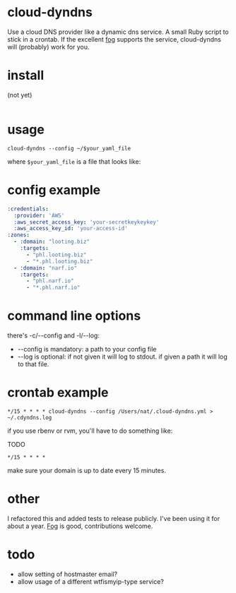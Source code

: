 # cloud-dyndns

Use a cloud DNS provider like a dynamic dns service.  A small Ruby script to
stick in a crontab.  If the excellent [fog](http://fog.io/) supports the
service, cloud-dyndns will (probably) work for you.

# install

(not yet)
```
```

# usage

```
cloud-dyndns --config ~/$your_yaml_file
```

where `$your_yaml_file` is a file that looks like:

# config example

```yaml
:credentials:
  :provider: 'AWS'
  :aws_secret_access_key: 'your-secretkeykeykey'
  :aws_access_key_id: 'your-access-id'
:zones:
  - :domain: "looting.biz"
    :targets:
      - "phl.looting.biz"
      - "*.phl.looting.biz"
  - :domain: "narf.io"
    :targets:
      - "phl.narf.io"
      - "*.phl.narf.io"
```

# command line options

there's -c/--config and -l/--log:

* --config is mandatory:  a path to your config file
* --log is optional:  if not given it will log to stdout.  if given a path it
  will log to that file.

# crontab example

```
*/15 * * * * cloud-dyndns --config /Users/nat/.cloud-dyndns.yml > ~/.cdyndns.log
```

if you use rbenv or rvm, you'll have to do something like:

TODO

```
*/15 * * * * 
```

make sure your domain is up to date every 15 minutes.

# other

I refactored this and added tests to release publicly.
I've been using it for about a year.  [Fog](http://fog.io/) is good,
contributions welcome.

# todo

* allow setting of hostmaster email?
* allow usage of a different wtfismyip-type service?
